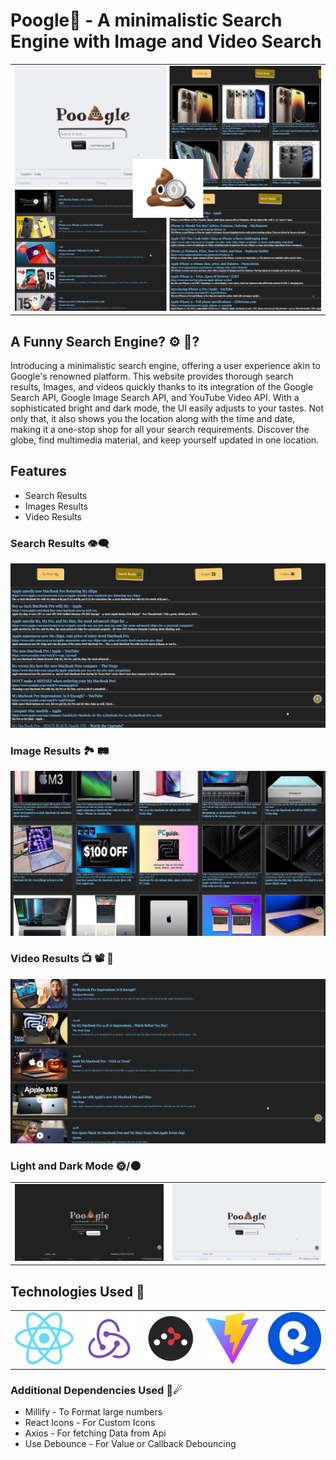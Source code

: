 # Poogle💩 - A minimalistic Search Engine with Image and Video Search 

<table>
  <tr>
    <td><img src="/src/assets/thumbs/0.png" alt="Image 1"></td>
  </tr>
</table>


## A Funny Search Engine? ⚙ 🤔?

Introducing a minimalistic search engine, offering a user experience akin to Google's renowned platform. This website provides thorough search results, Images, and videos quickly thanks to its integration of the Google Search API, Google Image Search API, and YouTube Video API. With a sophisticated bright and dark mode, the UI easily adjusts to your tastes. Not only that, it also shows you the location along with the time and date, making it a one-stop shop for all your search requirements. Discover the globe, find multimedia material, and keep yourself updated in one location.

## Features
<ul>
  <li>Search Results </li>
  <li>Images Results</li>
  <li>Video Results</li>
</ul>

<!-- This is where to explore about the features further:  -->

### Search Results 👁‍🗨

<img src="/src/assets/thumbs/1.png" alt="Image 1">


### Image Results 🏞 🛤

<img src="/src/assets/thumbs/2.jpg" alt="Image 2">


### Video Results 📺 📽 🎥

<img src="/src/assets/thumbs/4.png" alt="Image 4">


### Light and Dark Mode 🌞/🌑
<table>
  <tr>
    <td><img src="/src/assets/thumbs/d.png" alt="Image 5"></td>
    <td><img src="/src/assets/thumbs/l.png" alt="Image 6"></td>
  </tr>
</table>

## Technologies Used 🌌
<table>
  <tr>
    <td><img src="/src/assets/logos/react.png" alt="Image a"></td>
    <td><img src="/src/assets/logos/redux.png" alt="Image a"></td>
    <td><img src="/src/assets/logos/router.png" alt="Image a"></td>
    <td><img src="/src/assets/logos/vite.png" alt="Image a"></td>
    <td><img src="/src/assets/logos/rapid api.png" alt="Image a"></td>
  </tr>
</table>


### Additional Dependencies Used 🌠☄
<ul>
  <li>Millify - To Format large numbers</li>
  <li>React Icons - For Custom Icons</li>
  <li>Axios - For fetching Data from Api</li>
  <li>Use Debounce - For Value or Callback Debouncing</li>
</ul>
